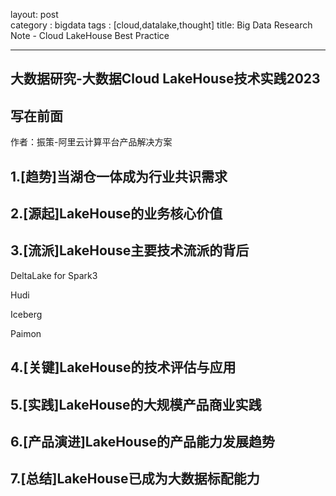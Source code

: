 layout: post    
category : bigdata
tags : [cloud,datalake,thought]
title:  Big Data Research Note - Cloud LakeHouse Best Practice

----------------------------------------------------------------------------------------------------------------

## 大数据研究-大数据Cloud LakeHouse技术实践2023

## 写在前面

作者：振策-阿里云计算平台产品解决方案



## 1.[趋势]当湖仓一体成为行业共识需求


## 2.[源起]LakeHouse的业务核心价值

## 3.[流派]LakeHouse主要技术流派的背后

DeltaLake for Spark3

Hudi

Iceberg

Paimon


## 4.[关键]LakeHouse的技术评估与应用


## 5.[实践]LakeHouse的大规模产品商业实践


## 6.[产品演进]LakeHouse的产品能力发展趋势


## 7.[总结]LakeHouse已成为大数据标配能力







